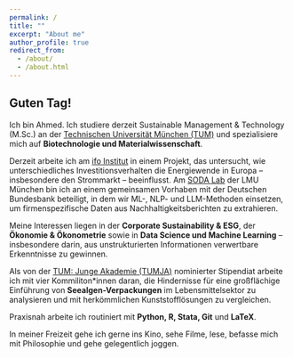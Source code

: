 ```yaml
---
permalink: /
title: ""
excerpt: "About me"
author_profile: true
redirect_from: 
  - /about/
  - /about.html
---
```

## Guten Tag!
Ich bin Ahmed. Ich studiere derzeit Sustainable Management & Technology (M.Sc.) an der [Technischen Universität München (TUM)](https://www.cs.tum.de/en/study/master/sustainable-management-technology) und spezialisiere mich auf **Biotechnologie und Materialwissenschaft**.

Derzeit arbeite ich am [ifo Institut](https://www.ifo.de/ifo-startseite) in einem Projekt, das untersucht, wie unterschiedliches Investitionsverhalten die Energiewende in Europa – insbesondere den Strommarkt – beeinflusst. Am [SODA Lab](https://www.stat.lmu.de/soda/en/) der LMU München bin ich an einem gemeinsamen Vorhaben mit der Deutschen Bundesbank beteiligt, in dem wir ML-, NLP- und LLM-Methoden einsetzen, um firmenspezifische Daten aus Nachhaltigkeitsberichten zu extrahieren.

Meine Interessen liegen in der **Corporate Sustainability & ESG**, der **Ökonomie & Ökonometrie** sowie in **Data Science und Machine Learning** – insbesondere darin, aus unstrukturierten Informationen verwertbare Erkenntnisse zu gewinnen.

Als von der [TUM: Junge Akademie (TUMJA)](https://www.ja.tum.de/ja/projekte/class-2025/kunst/) nominierter Stipendiat arbeite ich mit vier Kommiliton\*innen daran, die Hindernisse für eine großflächige Einführung von **Seealgen-Verpackungen** im Lebensmittelsektor zu analysieren und mit herkömmlichen Kunststofflösungen zu vergleichen.

Praxisnah arbeite ich routiniert mit **Python, R, Stata, Git** und **LaTeX**.

In meiner Freizeit gehe ich gerne ins Kino, sehe Filme, lese, befasse mich mit Philosophie und gehe gelegentlich joggen.

